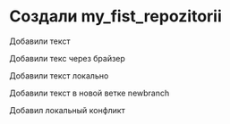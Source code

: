 ﻿# Создали my_fist_repozitorii

Добавили текст

Добавили текс через брайзер

Добавили текст локально

Добавили текст в новой ветке  newbranch

Добавил локальный конфликт